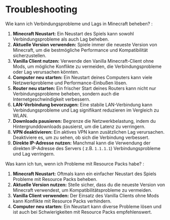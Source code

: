 # Troubleshooting

<tabs>
<tab title="Verbindungsprobleme / Lags">

Wie kann ich Verbindungsprobleme und Lags in Minecraft beheben?
: 
1. **Minecraft Neustart:** Ein Neustart des Spiels kann sowohl Verbindungsprobleme als auch Lag
   beheben.
2. **Aktuelle Version verwenden:** Spiele immer die neueste Version von Minecraft, um die
   bestmögliche Performance und Kompatibilität sicherzustellen.
3. **Vanilla Client nutzen:** Verwende den Vanilla Minecraft-Client ohne Mods, um mögliche Konflikte
   zu vermeiden, die Verbindungsprobleme oder Lag verursachen könnten.
4. **Computer neu starten:** Ein Neustart deines Computers kann viele Netzwerkprobleme und
   Performance-Einbußen lösen.
5. **Router neu starten:** Ein frischer Start deines Routers kann nicht nur Verbindungsprobleme
   beheben, sondern auch die Internetgeschwindigkeit verbessern.
6. **LAN-Verbindung bevorzugen:** Eine stabile LAN-Verbindung kann Verbindungsprobleme und Lag
   signifikant reduzieren im Vergleich zu WLAN.
7. **Downloads pausieren:** Begrenze die Netzwerkbelastung, indem du Hintergrunddownloads pausierst,
   um die Latenz zu verringern.
8. **VPN deaktivieren:** Ein aktives VPN kann zusätzlichen Lag verursachen. Deaktiviere es, um zu
   sehen, ob sich die Verbindung verbessert.
9. **Direkte IP-Adresse nutzen:** Manchmal kann die Verwendung der direkten IP-Adresse des Servers (
   z.B. `1.1.1.1`) Verbindungsprobleme und Lag verringern.

</tab>
<tab title="Ressource Pack Probleme">

Was kann ich tun, wenn ich Probleme mit Resource Packs habe?
:
1. **Minecraft Neustart:** Oftmals kann ein einfacher Neustart des Spiels Probleme mit Resource
   Packs beheben.
2. **Aktuelle Version nutzen:** Stelle sicher, dass du die neueste Version von Minecraft verwendest,
   um Kompatibilitätsprobleme zu vermeiden.
3. **Vanilla Client verwenden:** Der Einsatz des Vanilla Clients ohne Mods kann Konflikte mit
   Resource Packs verhindern.
4. **Computer neu starten:** Ein Neustart kann diverse Probleme lösen und ist auch bei
   Schwierigkeiten mit Resource Packs empfehlenswert.

</tab>
</tabs>